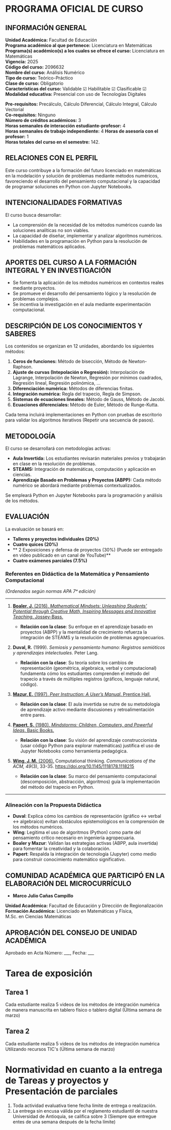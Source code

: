 # PROGRAMA OFICIAL DE CURSO

## INFORMACIÓN GENERAL

**Unidad Académica:** Facultad de Educación  
**Programa académico al que pertenece:** Licenciatura en Matemáticas  
**Programa(s) académico(s) a los cuales se ofrece el curso:** Licenciatura en Matemáticas  
**Vigencia:** 2025  
**Código del curso:** 2096632  
**Nombre del curso:** Análisis Numérico  
**Tipo de curso:** Teórico-Práctico  
**Clase de curso:** Obligatorio  
**Características del curso:** Validable ☑ Habilitable ☑ Clasificable ☑  
**Modalidad educativa:** Presencial con uso de Tecnologías Digitales  

**Pre-requisitos:** Precálculo, Cálculo Diferencial, Cálculo Integral, Cálculo Vectorial  
**Co-requisitos:** Ninguno  
**Número de créditos académicos:** 3  
**Horas semanales de interacción estudiante-profesor:** 4    
**Horas semanales de trabajo independiente:** 4
**Horas de asesoría con el profesor:** 1  
**Horas totales del curso en el semestre:** 142.   

## RELACIONES CON EL PERFIL
Este curso contribuye a la formación del futuro licenciado en matemáticas en la modelación y solución de problemas mediante métodos numéricos, favoreciendo el desarrollo del pensamiento computacional y la capacidad de programar soluciones en Python con Jupyter Notebooks.

## INTENCIONALIDADES FORMATIVAS
El curso busca desarrollar:
- La comprensión de la necesidad de los métodos numéricos cuando las soluciones analíticas no son viables.
- La capacidad de diseñar, implementar y analizar algoritmos numéricos.
- Habilidades en la programación en Python para la resolución de problemas matemáticos aplicados.

## APORTES DEL CURSO A LA FORMACIÓN INTEGRAL Y EN INVESTIGACIÓN
- Se fomenta la aplicación de los métodos numéricos en contextos reales mediante proyectos.
- Se promueve el desarrollo del pensamiento lógico y la resolución de problemas complejos.
- Se incentiva la investigación en el aula mediante experimentación computacional.

## DESCRIPCIÓN DE LOS CONOCIMIENTOS Y SABERES
Los contenidos se organizan en 12 unidades, abordando los siguientes métodos:

1. **Ceros de funciones:** Método de bisección, Método de Newton-Raphson.  
2. **Ajuste de curvas (Intepolación o Regresión):** Interpolación de Lagrange, Interpolación de Newton, Regresión por mínimos cuadrados, Regresión lineal, Regresión polinómica, ...  
3. **Diferenciación numérica:** Métodos de diferencias finitas.  
4. **Integración numérica:** Regla del trapecio, Regla de Simpson.  
5. **Sistemas de ecuaciones lineales:** Método de Gauss, Método de Jacobi.  
6. **Ecuaciones diferenciales:** Método de Euler, Método de Runge-Kutta.

Cada tema incluirá implementaciones en Python con pruebas de escritorio para validar los algoritmos iterativos (Repetir una secuencia de pasos). 

## METODOLOGÍA
El curso se desarrollará con metodologías activas:
- **Aula Invertida:** Los estudiantes revisarán materiales previos y trabajarán en clase en la resolución de problemas.
- **STEAMS:** Integración de matemáticas, computación y aplicación en ciencias.
- **Aprendizaje Basado en Problemas y Proyectos (ABPP):** Cada método numérico se abordará mediante problemas contextualizados.

Se empleará Python en Jupyter Notebooks para la programación y análisis de los métodos.

## EVALUACIÓN
La evaluación se basará en:
- **Talleres y proyectos individuales (20%)**
- **Cuatro quices (20%)**
- ** 2 Exposiciones y defensa de proyectos (30%) (Puede ser entregado en video publicado en un canal de YouTube)**
- **Cuatro exámenes parciales (7.5%)**

### **Referentes en Didáctica de la Matemática y Pensamiento Computacional**  
*(Ordenados según normas APA 7ᵃ edición)*  

---

1. [**Boaler, J.** (2016). *Mathematical Mindsets: Unleashing Students’ Potential through Creative Math, Inspiring Messages and Innovative Teaching*. Jossey-Bass.](https://psycnet.apa.org/record/2016-07883-000)  
   - **Relación con la clase**: Su enfoque en el aprendizaje basado en proyectos (ABPP) y la mentalidad de crecimiento refuerza la integración de STEAMS y la resolución de problemas agropecuarios.  

2. **Duval, R.** (1999). *Semiosis y pensamiento humano: Registros semióticos y aprendizajes intelectuales*. Peter Lang.  
   - **Relación con la clase**: Su teoría sobre los cambios de representación (geométrica, algebraica, verbal y computacional) fundamenta cómo los estudiantes comprenden el método del trapecio a través de múltiples registros (gráficos, lenguaje natural, código).  

3. [**Mazur, E.** (1997). *Peer Instruction: A User’s Manual*. Prentice Hall.](https://mazur.harvard.edu/publications/peer-instruction-users-manual)  
   - **Relación con la clase**: El aula invertida se nutre de su metodología de aprendizaje activo mediante discusiones y retroalimentación entre pares.  

4. [**Papert, S.** (1980). *Mindstorms: Children, Computers, and Powerful Ideas*. Basic Books.](chrome-extension://efaidnbmnnnibpcajpcglclefindmkaj/https://worrydream.com/refs/Papert_1980_-_Mindstorms,_1st_ed.pdf)  
   - **Relación con la clase**: Su visión del aprendizaje construccionista (usar código Python para explorar matemáticas) justifica el uso de Jupyter Notebooks como herramienta pedagógica.  

5. [**Wing, J. M.** (2006).](https://dl.acm.org/doi/pdf/10.1145/1118178.1118215) Computational thinking. *Communications of the ACM, 49*(3), 33-35. https://doi.org/10.1145/1118178.1118215  
   - **Relación con la clase**: Su marco del pensamiento computacional (descomposición, abstracción, algoritmos) guía la implementación del método del trapecio en Python.  

---

### **Alineación con la Propuesta Didáctica**  
- **Duval**: Explica cómo los cambios de representación (gráfico ↔ verbal ↔ algebraico) evitan obstáculos epistemológicos en la comprensión de los métodos numéricos.  
- **Wing**: Legitima el uso de algoritmos (Python) como parte del pensamiento crítico necesario en ingeniería agropecuaria.  
- **Boaler y Mazur**: Validan las estrategias activas (ABPP, aula invertida) para fomentar la creatividad y la colaboración.  
- **Papert**: Respalda la integración de tecnología (Jupyter) como medio para construir conocimiento matemático significativo.  


## COMUNIDAD ACADÉMICA QUE PARTICIPÓ EN LA ELABORACIÓN DEL MICROCURRÍCULO
- **Marco Julio Cañas Campillo**
   
**Unidad Académica:** Facultad de Educación y Dirección de Regionalización  
**Formación Académica:** Licenciado en Matemáticas y Física,  
  M.Sc. en Ciencias Matemáticas  

## APROBACIÓN DEL CONSEJO DE UNIDAD ACADÉMICA
Aprobado en Acta Número: ___, Fecha: ___



  
  
# Tarea de exposición   

## Tarea 1
Cada estudiante realiza 5 videos de los métodos de integración numérica de manera manuscrita en tablero físico o tablero digital  (Última semana de marzo)   

## Tarea 2
Cada estudiante realiza 5 videos de los métodos de integración numérica Utilizando recursos TIC's  (Última semana de marzo)     


# Normatividad en cuanto a la entrega de Tareas y proyectos y Presentación de parciales  

1. Toda actividad evaluativa tiene fecha límite de entrega o realización.
2. La entrega sin encusa válida por el reglamento estudiantil de nuestra Universidad de Antioquia, se califica sobre 3 (Siempre que entregue entes de una semana después de la fecha límite)






